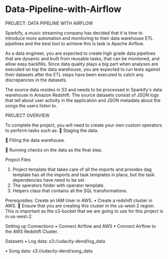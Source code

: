 # Data-Pipeline-with-Airflow

PROJECT: DATA PIPELINE WITH AIRFLOW

Sparkify, a music streaming company has decided that it is time to introduce more automation and monitoring to their data warehouse ETL pipelines and the best tool to achieve this is task is Apache Airflow.

As a data engineer, you are expected to create high grade data pipelines that are dynamic and built from reusable tasks, that can be monitored, and allow easy backfills. Since data quality plays a big part when analyses are executed on top the data warehouse, you are expected to run tests against their datasets after the ETL steps have been executed to catch any discrepancies in the datasets.

The source data resides in S3 and needs to be processed in Sparkify's data warehouse in Amazon Redshift. The source datasets consist of JSON logs that tell about user activity in the application and JSON metadata about the songs the users listen to.

PROJECT OVERVIEW

To complete the project, you will need to create your own custom operators to perform tasks such as:
	Staging the data. 

	Filling the data warehouse.

	Running checks on the data as the final step.

Project Files

1.	Project template that takes care of all the imports and provides dag template has all the imports and task templates in place, but the task dependencies have need to be set.
2.	The operators folder with operator template.
3.	Helpers class that contains all the SQL transformations. 

 
Prerequisites:
Create an IAM User in AWS.
•	Create a redshift cluster in AWS.
	Ensure that you are creating this cluster in the us-west-2 region. This is important as the s3-bucket that we are going to use for this project is in us-west-2.

Setting up Connections
•	Connect Airflow and AWS
•	Connect Airflow to the AWS Redshift Cluster.


Datasets
•	Log data: s3://udacity-dend/log_data

•	Song data: s3://udacity-dend/song_data

